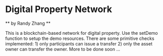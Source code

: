 # Digital Property Network
** by Randy Zhang **

This is a blockchain-based network for digital property. Use the setDemo function to setup the demo resources. There are some primitive checks implemented: 1) only participants can issue a transfer 2) only the asset owner can transfer the owner. More to be done soon ...
